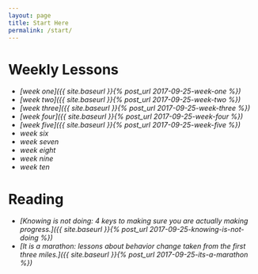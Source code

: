 ```yaml
---
layout: page
title: Start Here
permalink: /start/
---
```


# Weekly Lessons

* *[week one]({{ site.baseurl }}{% post_url 2017-09-25-week-one %})*
* *[week two]({{ site.baseurl }}{% post_url 2017-09-25-week-two %})*
* *[week three]({{ site.baseurl }}{% post_url 2017-09-25-week-three %})*
* *[week four]({{ site.baseurl }}{% post_url 2017-09-25-week-four %})*
* *[week five]({{ site.baseurl }}{% post_url 2017-09-25-week-five %})*
* *week six*
* *week seven*
* *week eight*
* *week nine*
* *week ten*

# Reading

* *[Knowing is not doing: 4 keys to making sure you are actually making progress.]({{ site.baseurl }}{% post_url 2017-09-25-knowing-is-not-doing %})*
* *[It is a marathon: lessons about behavior change taken from the first three miles.]({{ site.baseurl }}{% post_url 2017-09-25-its-a-marathon %})*
